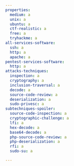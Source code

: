 ```yaml
---
properties:
  medium: a
  unix: a
  ubuntu: a
  ctf-realistic: a
  free: a
  tryhackme: a
all-services-software:
  ssh: a
  http: a
  apache: a
pentest-services-software:
  http: a
attacks-techniques:
  inspection: a
  cryptography: a
  inclusion-traversal: a
  decode: a
  source-code-review: a
  deserialization: a
  sudo-privesc: a
subtechniques-spoiler:
  source-code-inspection: a
  cryptographic-challenge: a
  lfi: a
  hex-decode: a
  base64-decode: a
  php-source-code-review: a
  php-deserialization: a
  rfi: a
  sudo-su: a

---
```

